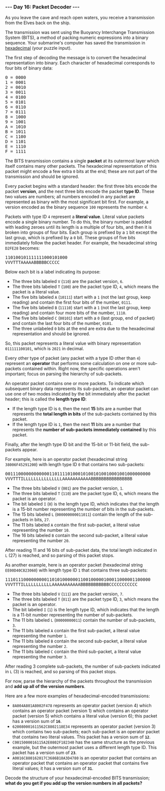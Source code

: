### --- Day 16: Packet Decoder ---

As you leave the cave and reach open waters, you receive a transmission from the Elves back on the
ship.

The transmission was sent using the Buoyancy Interchange Transmission System (BITS), a method of
packing numeric expressions into a binary sequence. Your submarine's computer has saved the
transmission in [hexadecimal](https://en.wikipedia.org/wiki/Hexadecimal) (your puzzle input).

The first step of decoding the message is to convert the hexadecimal representation into binary.
Each character of hexadecimal corresponds to four bits of binary data:

<pre>
0 = 0000
1 = 0001
2 = 0010
3 = 0011
4 = 0100
5 = 0101
6 = 0110
7 = 0111
8 = 1000
9 = 1001
A = 1010
B = 1011
C = 1100
D = 1101
E = 1110
F = 1111
</pre>

The BITS transmission contains a single <b>packet</b> at its outermost layer which itself contains
many other packets. The hexadecimal representation of this packet might encode a few extra
<code>0</code> bits at the end; these are not part of the transmission and should be ignored.

Every packet begins with a standard header: the first three bits encode the packet <b>version</b>,
and the next three bits encode the packet <b>type ID</b>. These two values are numbers; all numbers
encoded in any packet are represented as binary with the most significant bit first. For example, a
version encoded as the binary sequence <code>100</code> represents the number <code>4</code>.

Packets with type ID <code>4</code> represent a <b>literal value</b>. Literal value packets encode a
single binary number. To do this, the binary number is padded with leading zeroes until its length
is a multiple of four bits, and then it is broken into groups of four bits. Each group is prefixed
by a <code>1</code> bit except the last group, which is prefixed by a <code>0</code> bit. These
groups of five bits immediately follow the packet header. For example, the hexadecimal string
<code>D2FE28</code> becomes:

<pre>
110100101111111000101000
VVVTTTAAAAABBBBBCCCCC
</pre>

Below each bit is a label indicating its purpose:

- The three bits labeled <code>V</code> (<code>110</code>) are the packet version, <code>6</code>.
- The three bits labeled <code>T</code> (<code>100</code>) are the packet type ID, <code>4</code>,
  which means the packet is a literal value.
- The five bits labeled <code>A</code> (<code>10111</code>) start with a <code>1</code> (not the
  last group, keep reading) and contain the first four bits of the number, <code>0111</code>.
- The five bits labeled <code>B</code> (<code>11110</code>) start with a <code>1</code> (not the
  last group, keep reading) and contain four more bits of the number, <code>1110</code>.
- The five bits labeled <code>C</code> (<code>00101</code>) start with a <code>0</code> (last group,
  end of packet) and contain the last four bits of the number, <code>0101</code>.
- The three unlabeled <code>0</code> bits at the end are extra due to the hexadecimal representation
  and should be ignored.

So, this packet represents a literal value with binary representation <code>011111100101</code>,
which is <code>2021</code> in decimal.

Every other type of packet (any packet with a type ID other than <code>4</code>) represent an
<b>operator</b> that performs some calculation on one or more sub-packets contained within. Right
now, the specific operations aren't important; focus on parsing the hierarchy of sub-packets.

An operator packet contains one or more packets. To indicate which subsequent binary data represents
its sub-packets, an operator packet can use one of two modes indicated by the bit immediately after
the packet header; this is called the <b>length type ID</b>:

- If the length type ID is <code>0</code>, then the next <b>15</b> bits are a number that represents
  the <b>total length in bits</b> of the sub-packets contained by this packet.
- If the length type ID is <code>1</code>, then the next <b>11</b> bits are a number that represents
  the <b>number of sub-packets immediately contained</b> by this packet.

Finally, after the length type ID bit and the 15-bit or 11-bit field, the sub-packets appear.

For example, here is an operator packet (hexadecimal string <code>38006F45291200</code>) with length
type ID <code>0</code> that contains two sub-packets:

<pre>
00111000000000000110111101000101001010010001001000000000
VVVTTTILLLLLLLLLLLLLLLAAAAAAAAAAABBBBBBBBBBBBBBBB
</pre>

- The three bits labeled <code>V</code> (<code>001</code>) are the packet version, <code>1</code>.
- The three bits labeled <code>T</code> (<code>110</code>) are the packet type ID, <code>6</code>,
  which means the packet is an operator.
- The bit labeled <code>I</code> (<code>0</code>) is the length type ID, which indicates that the
  length is a 15-bit number representing the number of bits in the sub-packets.
- The 15 bits labeled <code>L</code> (<code>000000000011011</code>) contain the length of the
  sub-packets in bits, <code>27</code>.
- The 11 bits labeled <code>A</code> contain the first sub-packet, a literal value representing the
  number <code>10</code>.
- The 16 bits labeled <code>B</code> contain the second sub-packet, a literal value representing the
  number <code>20</code>.

After reading 11 and 16 bits of sub-packet data, the total length indicated in <code>L</code> (27)
is reached, and so parsing of this packet stops.

As another example, here is an operator packet (hexadecimal string <code>EE00D40C823060</code>) with
length type ID <code>1</code> that contains three sub-packets:

<pre>
11101110000000001101010000001100100000100011000001100000
VVVTTTILLLLLLLLLLLAAAAAAAAAAABBBBBBBBBBBCCCCCCCCCCC
</pre>

- The three bits labeled <code>V</code> (<code>111</code>) are the packet version, <code>7</code>.
- The three bits labeled <code>T</code> (<code>011</code>) are the packet type ID, <code>3</code>,
  which means the packet is an operator.
- The bit labeled <code>I</code> (<code>1</code>) is the length type ID, which indicates that the
  length is a 11-bit number representing the number of sub-packets.
- The 11 bits labeled <code>L</code> (<code>00000000011</code>) contain the number of sub-packets,
  <code>3</code>.
- The 11 bits labeled <code>A</code> contain the first sub-packet, a literal value representing the
  number <code>1</code>.
- The 11 bits labeled <code>B</code> contain the second sub-packet, a literal value representing the
  number <code>2</code>.
- The 11 bits labeled <code>C</code> contain the third sub-packet, a literal value representing the
  number <code>3</code>.

After reading 3 complete sub-packets, the number of sub-packets indicated in <code>L</code> (3) is
reached, and so parsing of this packet stops.

For now, parse the hierarchy of the packets throughout the transmission and <b>add up all of the
version numbers</b>.

Here are a few more examples of hexadecimal-encoded transmissions:

- <code>8A004A801A8002F478</code> represents an operator packet (version 4) which contains an
  operator packet (version 1) which contains an operator packet (version 5) which contains a literal
  value (version 6); this packet has a version sum of <code><b>16</b></code>.
- <code>620080001611562C8802118E34</code> represents an operator packet (version 3) which contains
  two sub-packets; each sub-packet is an operator packet that contains two literal values. This
  packet has a version sum of <code><b>12</b></code>.
- <code>C0015000016115A2E0802F182340</code> has the same structure as the previous example, but the
  outermost packet uses a different length type ID. This packet has a version sum of
  <code><b>23</b></code>.
- <code>A0016C880162017C3686B18A3D4780</code> is an operator packet that contains an operator packet
  that contains an operator packet that contains five literal values; it has a version sum of
  <code><b>31</b></code>.

Decode the structure of your hexadecimal-encoded BITS transmission; <b>what do you get if you add up
the version numbers in all packets?</b>
